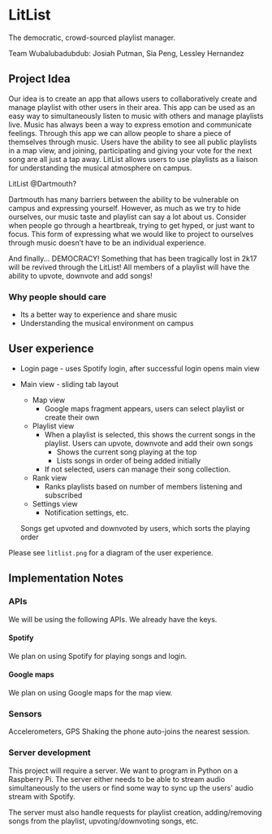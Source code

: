 # LitList
The democratic, crowd-sourced playlist manager.

Team Wubalubadubdub: Josiah Putman, Sia Peng, Lessley Hernandez

## Project Idea
Our idea is to create an app that allows users to collaboratively create and manage playlist with other users in their area. This app can be used as an easy way to simultaneously listen to music with others and manage playlists live. Music has always been a way to express emotion and communicate feelings. Through this app we can allow people to share a piece of themselves through music. Users have the ability to see all public playlists in a map view, and joining, participating and giving your vote for the next song are all just a tap away. LitList allows users to use playlists as a liaison for understanding the musical atmosphere on campus.

LitList @Dartmouth?

Dartmouth has many barriers between the ability to be vulnerable on campus and expressing yourself. However, as much as we try to hide ourselves, our music taste and playlist can say a lot about us. Consider when people go through a heartbreak, trying to get hyped, or just want to focus. This form of expressing what we would like to project to ourselves through music doesn’t have to be an individual experience.

And finally...
DEMOCRACY! Something that has been tragically lost in 2k17 will be revived through the LitList! All members of a playlist will have the ability to upvote, downvote and add songs!


### Why people should care
- Its a better way to experience and share music
- Understanding the musical environment on campus

## User experience
- Login page - uses Spotify login, after successful login opens main view
- Main view - sliding tab layout
    - Map view
        - Google maps fragment appears, users can select playlist or create their own
    - Playlist view
        - When a playlist is selected, this shows the current songs in the playlist. Users can upvote, downvote and add their own songs
           - Shows the current song playing at the top
           - Lists songs in order of being added initially
        - If not selected, users can manage their song collection.
    - Rank view
        - Ranks playlists based on number of members listening and subscribed
    - Settings view
        - Notification settings, etc.


	Songs get upvoted and downvoted by users, which sorts the playing order

Please see `litlist.png` for a diagram of the user experience.

## Implementation Notes

### APIs
We will be using the following APIs. We already have the keys.
#### Spotify
We plan on using Spotify for playing songs and login.

#### Google maps
We plan on using Google maps for the map view.

### Sensors
Accelerometers, GPS
Shaking the phone auto-joins the nearest session.

### Server development
This project will require a server. We want to program in Python on a Raspberry Pi.
The server either needs to be able to stream audio simultaneously to the users or find some way to sync up the users' audio stream with Spotify.

The server must also handle requests for playlist creation, adding/removing songs from the playlist, upvoting/downvoting songs, etc.
